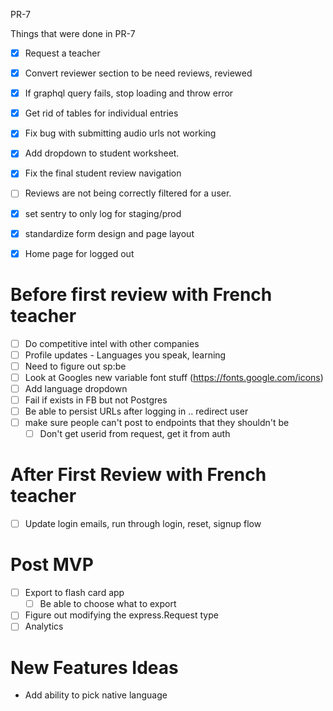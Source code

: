 PR-7

Things that were done in PR-7

- [x] Request a teacher
- [x] Convert reviewer section to be need reviews, reviewed
- [x] If graphql query fails, stop loading and throw error
- [x] Get rid of tables for individual entries
- [x] Fix bug with submitting audio urls not working
- [x] Add dropdown to student worksheet. 
- [x] Fix the final student review navigation
- [ ] Reviews are not being correctly filtered for a user. 
- [x] set sentry to only log for staging/prod
- [x] standardize form design and page layout
- [x] Home page for logged out


# Before first review with French teacher
- [ ] Do competitive intel with other companies
- [ ] Profile updates - Languages you speak, learning
- [ ] Need to figure out sp:be
- [ ] Look at Googles new variable font stuff (https://fonts.google.com/icons)
- [ ] Add language dropdown
- [ ] Fail if exists in FB but not Postgres
- [ ] Be able to persist URLs after logging in .. redirect user
- [ ] make sure people can't post to endpoints that they shouldn't be
    - [ ] Don't get userid from request, get it from auth
 # After First Review with French teacher

- [ ] Update login emails, run through login, reset, signup flow
# Post MVP
- [ ] Export to flash card app
    - [ ] Be able to choose what to export
- [ ] Figure out modifying the express.Request type
- [ ] Analytics

# New Features Ideas

- Add ability to pick native language

